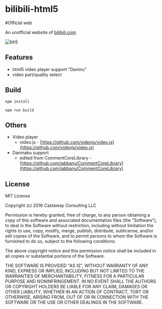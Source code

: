 # bilibili-html5
#Official web

An unofficial website of [bilibili.com](http://bilibili.com). 


![bh5](docs/bh5.png)


## Features


* html5 video player support "Danmu"
* video part/quality select

## Build


```
npm install 

npm run build

```

## Others

* Video player
  * video.js - [https://github.com/videojs/video.js](https://github.com/videojs/video.js)
* Danmaku support
  * edited from CommentCoreLibrary - [https://github.com/jabbany/CommentCoreLibrary](https://github.com/jabbany/CommentCoreLibrary)

## License

MIT License

Copyright (c) 2016 Castaway Consulting LLC

Permission is hereby granted, free of charge, to any person obtaining a copy
of this software and associated documentation files (the "Software"), to deal
in the Software without restriction, including without limitation the rights
to use, copy, modify, merge, publish, distribute, sublicense, and/or sell
copies of the Software, and to permit persons to whom the Software is
furnished to do so, subject to the following conditions:

The above copyright notice and this permission notice shall be included in all
copies or substantial portions of the Software.

THE SOFTWARE IS PROVIDED "AS IS", WITHOUT WARRANTY OF ANY KIND, EXPRESS OR
IMPLIED, INCLUDING BUT NOT LIMITED TO THE WARRANTIES OF MERCHANTABILITY,
FITNESS FOR A PARTICULAR PURPOSE AND NONINFRINGEMENT. IN NO EVENT SHALL THE
AUTHORS OR COPYRIGHT HOLDERS BE LIABLE FOR ANY CLAIM, DAMAGES OR OTHER
LIABILITY, WHETHER IN AN ACTION OF CONTRACT, TORT OR OTHERWISE, ARISING FROM,
OUT OF OR IN CONNECTION WITH THE SOFTWARE OR THE USE OR OTHER DEALINGS IN THE
SOFTWARE.
